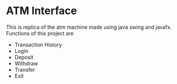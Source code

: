 # ATM Interface
This is replica of the atm machine made using java swing and javafx. <br/>
Functions of this project are
* Transaction History
* Login
* Deposit
* Withdraw
* Transfer
* Exit
